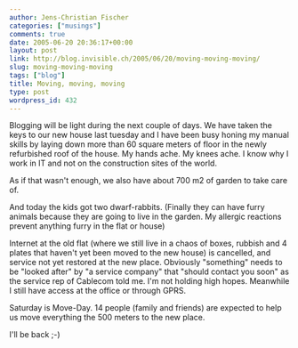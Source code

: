 ```yaml
---
author: Jens-Christian Fischer
categories: ["musings"]
comments: true
date: 2005-06-20 20:36:17+00:00
layout: post
link: http://blog.invisible.ch/2005/06/20/moving-moving-moving/
slug: moving-moving-moving
tags: ["blog"]
title: Moving, moving, moving
type: post
wordpress_id: 432
---
```



Blogging will be light during the next couple of days. We have taken the keys to our new house last tuesday and I have been busy honing my manual skills by laying down more than 60 square meters of floor in the newly refurbished roof of the house. My hands ache. My knees ache. I know why I work in IT and not on the construction sites of the world.



As if that wasn't enough, we also have about 700 m2 of garden to take care of. 



And today the kids got two dwarf-rabbits. (Finally they can have furry animals because they are going to live in the garden. My allergic reactions prevent anything furry in the flat or house)



Internet at the old flat (where we still live in a chaos of boxes, rubbish and 4 plates that haven't yet been moved to the new house) is cancelled, and service not yet restored at the new place. Obviously "something" needs to be "looked after" by "a service company" that "should contact you soon" as the service rep of Cablecom told me. I'm not holding high hopes. Meanwhile I still have access at the office or through GPRS.



Saturday is Move-Day. 14 people (family and friends) are expected to help us move everything the 500 meters to the new place.



I'll be back ;-)

